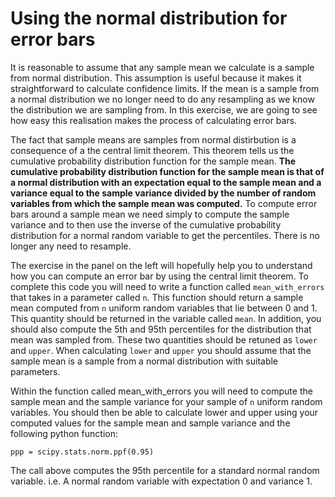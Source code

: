 # Using the normal distribution for error bars

It is reasonable to assume that any sample mean we calculate is a sample from normal distribution.  This assumption is useful because it makes it straightforward to calculate confidence limits.  If the mean is a sample from a normal distribution we no longer need to do any resampling as we know the distribution we are sampling from.  In this exercise, we are going to see how easy this realisation makes the process of calculating error bars.  

The fact that sample means are samples from normal distirbution is a consequence of a the central limit theorem.  This theorem tells us the cumulative probability distribution function for the sample mean.  __The cumulative probability distribution function for the sample mean is that of a normal distribution with an expectation equal to the sample mean and a variance equal to the sample variance divided by the number of random variables from which the sample mean was computed.__  To compute error bars around a sample mean we need simply to compute the sample variance and to then use the inverse of the cumulative probability distribution for a normal random variable to get the percentiles.  There is no longer any need to resample.

The exercise in the panel on the left will hopefully help you to understand how you can compute an error bar by using the central limit theorem.  To complete this code you will need to write a function called `mean_with_errors` that takes in a parameter called `n`.  This function should return a sample mean computed from `n` uniform random variables that lie between 0 and 1.  This quantity should be returned in the variable called `mean`.  In addition, you should also compute the 5th and 95th percentiles for the distribution that mean was sampled from.  These two quantities should be retuned as `lower` and `upper`.  When calculating `lower` and `upper` you should assume that the sample mean is a sample from a normal distribution with suitable parameters.

Within the function called mean_with_errors you will need to compute the sample mean and the sample variance for your sample of `n` uniform random variables.  You should then be able to calculate lower and upper using your computed values for the sample mean and sample variance and the following python function:

````
ppp = scipy.stats.norm.ppf(0.95)
````

The call above computes the 95th percentile for a standard normal random variable.  i.e. A normal random variable with expectation 0 and variance 1.
